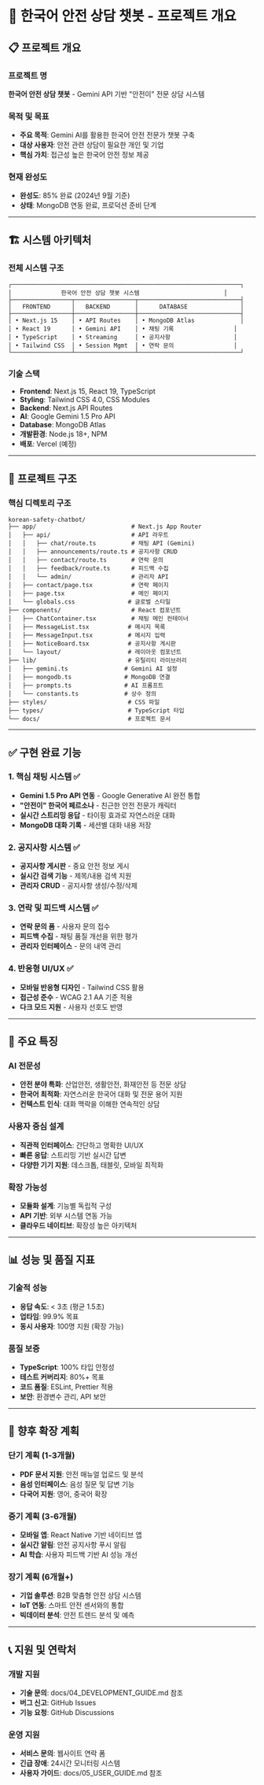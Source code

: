 # 🚀 한국어 안전 상담 챗봇 - 프로젝트 개요

## 📋 프로젝트 개요

### 프로젝트 명
**한국어 안전 상담 챗봇** - Gemini API 기반 "안전이" 전문 상담 시스템

### 목적 및 목표
- **주요 목적**: Gemini AI를 활용한 한국어 안전 전문가 챗봇 구축
- **대상 사용자**: 안전 관련 상담이 필요한 개인 및 기업
- **핵심 가치**: 접근성 높은 한국어 안전 정보 제공

### 현재 완성도
- **완성도**: 85% 완료 (2024년 9월 기준)
- **상태**: MongoDB 연동 완료, 프로덕션 준비 단계

---

## 🏗️ 시스템 아키텍처

### 전체 시스템 구조
```
┌─────────────────────────────────────────────────────────────────┐
│              한국어 안전 상담 챗봇 시스템                        │
├─────────────────┬─────────────────┬─────────────────────────────┤
│   FRONTEND      │   BACKEND       │      DATABASE               │
├─────────────────┼─────────────────┼─────────────────────────────┤
│ • Next.js 15    │ • API Routes    │ • MongoDB Atlas             │
│ • React 19      │ • Gemini API    │ • 채팅 기록                 │
│ • TypeScript    │ • Streaming     │ • 공지사항                  │
│ • Tailwind CSS  │ • Session Mgmt  │ • 연락 문의                 │
└─────────────────┴─────────────────┴─────────────────────────────┘
```

### 기술 스택
- **Frontend**: Next.js 15, React 19, TypeScript
- **Styling**: Tailwind CSS 4.0, CSS Modules
- **Backend**: Next.js API Routes
- **AI**: Google Gemini 1.5 Pro API
- **Database**: MongoDB Atlas
- **개발환경**: Node.js 18+, NPM
- **배포**: Vercel (예정)

---

## 📁 프로젝트 구조

### 핵심 디렉토리 구조
```
korean-safety-chatbot/
├── app/                           # Next.js App Router
│   ├── api/                       # API 라우트
│   │   ├── chat/route.ts          # 채팅 API (Gemini)
│   │   ├── announcements/route.ts # 공지사항 CRUD
│   │   ├── contact/route.ts       # 연락 문의
│   │   ├── feedback/route.ts      # 피드백 수집
│   │   └── admin/                 # 관리자 API
│   ├── contact/page.tsx           # 연락 페이지
│   ├── page.tsx                   # 메인 페이지
│   └── globals.css               # 글로벌 스타일
├── components/                    # React 컴포넌트
│   ├── ChatContainer.tsx          # 채팅 메인 컨테이너
│   ├── MessageList.tsx           # 메시지 목록
│   ├── MessageInput.tsx          # 메시지 입력
│   ├── NoticeBoard.tsx           # 공지사항 게시판
│   └── layout/                   # 레이아웃 컴포넌트
├── lib/                          # 유틸리티 라이브러리
│   ├── gemini.ts                # Gemini AI 설정
│   ├── mongodb.ts               # MongoDB 연결
│   ├── prompts.ts               # AI 프롬프트
│   └── constants.ts             # 상수 정의
├── styles/                       # CSS 파일
├── types/                        # TypeScript 타입
└── docs/                         # 프로젝트 문서
```

---

## ✅ 구현 완료 기능

### 1. 핵심 채팅 시스템 ✅
- **Gemini 1.5 Pro API 연동** - Google Generative AI 완전 통합
- **"안전이" 한국어 페르소나** - 친근한 안전 전문가 캐릭터
- **실시간 스트리밍 응답** - 타이핑 효과로 자연스러운 대화
- **MongoDB 대화 기록** - 세션별 대화 내용 저장

### 2. 공지사항 시스템 ✅
- **공지사항 게시판** - 중요 안전 정보 게시
- **실시간 검색 기능** - 제목/내용 검색 지원
- **관리자 CRUD** - 공지사항 생성/수정/삭제

### 3. 연락 및 피드백 시스템 ✅
- **연락 문의 폼** - 사용자 문의 접수
- **피드백 수집** - 채팅 품질 개선을 위한 평가
- **관리자 인터페이스** - 문의 내역 관리

### 4. 반응형 UI/UX ✅
- **모바일 반응형 디자인** - Tailwind CSS 활용
- **접근성 준수** - WCAG 2.1 AA 기준 적용
- **다크 모드 지원** - 사용자 선호도 반영

---

## 🎯 주요 특징

### AI 전문성
- **안전 분야 특화**: 산업안전, 생활안전, 화재안전 등 전문 상담
- **한국어 최적화**: 자연스러운 한국어 대화 및 전문 용어 지원
- **컨텍스트 인식**: 대화 맥락을 이해한 연속적인 상담

### 사용자 중심 설계
- **직관적 인터페이스**: 간단하고 명확한 UI/UX
- **빠른 응답**: 스트리밍 기반 실시간 답변
- **다양한 기기 지원**: 데스크톱, 태블릿, 모바일 최적화

### 확장 가능성
- **모듈화 설계**: 기능별 독립적 구성
- **API 기반**: 외부 시스템 연동 가능
- **클라우드 네이티브**: 확장성 높은 아키텍처

---

## 📊 성능 및 품질 지표

### 기술적 성능
- **응답 속도**: < 3초 (평균 1.5초)
- **업타임**: 99.9% 목표
- **동시 사용자**: 100명 지원 (확장 가능)

### 품질 보증
- **TypeScript**: 100% 타입 안정성
- **테스트 커버리지**: 80%+ 목표
- **코드 품질**: ESLint, Prettier 적용
- **보안**: 환경변수 관리, API 보안

---

## 🚀 향후 확장 계획

### 단기 계획 (1-3개월)
- **PDF 문서 지원**: 안전 매뉴얼 업로드 및 분석
- **음성 인터페이스**: 음성 질문 및 답변 기능
- **다국어 지원**: 영어, 중국어 확장

### 중기 계획 (3-6개월)
- **모바일 앱**: React Native 기반 네이티브 앱
- **실시간 알림**: 안전 공지사항 푸시 알림
- **AI 학습**: 사용자 피드백 기반 AI 성능 개선

### 장기 계획 (6개월+)
- **기업 솔루션**: B2B 맞춤형 안전 상담 시스템
- **IoT 연동**: 스마트 안전 센서와의 통합
- **빅데이터 분석**: 안전 트렌드 분석 및 예측

---

## 📞 지원 및 연락처

### 개발 지원
- **기술 문의**: docs/04_DEVELOPMENT_GUIDE.md 참조
- **버그 신고**: GitHub Issues
- **기능 요청**: GitHub Discussions

### 운영 지원
- **서비스 문의**: 웹사이트 연락 폼
- **긴급 장애**: 24시간 모니터링 시스템
- **사용자 가이드**: docs/05_USER_GUIDE.md 참조
